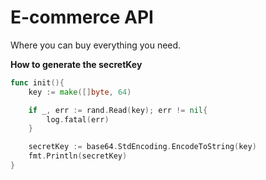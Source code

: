 # E-commerce API

Where you can buy everything you need.

**How to generate the secretKey**

```go
func init(){
    key := make([]byte, 64)

    if _, err := rand.Read(key); err != nil{
        log.fatal(err)
    }

    secretKey := base64.StdEncoding.EncodeToString(key)
    fmt.Println(secretKey)
}
```
